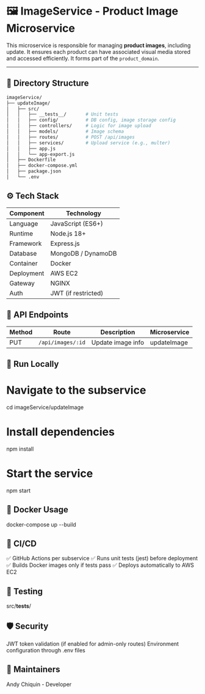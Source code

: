 # 🖼️ ImageService - Product Image Microservice

This microservice is responsible for managing **product images**, including update. It ensures each product can have associated visual media stored and accessed efficiently. It forms part of the `product_domain`.

---

## 🧩 Directory Structure

```bash
imageService/
├── updateImage/
│   ├── src/
│   │   ├── __tests__/       # Unit tests
│   │   ├── config/          # DB config, image storage config
│   │   ├── controllers/     # Logic for image upload
│   │   ├── models/          # Image schema
│   │   ├── routes/          # POST /api/images
│   │   ├── services/        # Upload service (e.g., multer)
│   │   ├── app.js
│   │   └── app-export.js
│   ├── Dockerfile
│   ├── docker-compose.yml
│   ├── package.json
│   └── .env


```
## ⚙️ Tech Stack

| Component  | Technology          |
| ---------- | ------------------- |
| Language   | JavaScript (ES6+)   |
| Runtime    | Node.js 18+         |
| Framework  | Express.js          |
| Database   | MongoDB / DynamoDB  |
| Container  | Docker              |
| Deployment | AWS EC2             |
| Gateway    | NGINX               |
| Auth       | JWT (if restricted) |

## 📡 API Endpoints
| Method | Route             | Description                | Microservice |
| ------ | ----------------- | -------------------------- | ------------ |
| PUT    | `/api/images/:id` | Update image info          | updateImage  |



## 🚀 Run Locally
# Navigate to the subservice
cd imageService/updateImage

# Install dependencies
npm install

# Start the service
npm start

## 🐳 Docker Usage
docker-compose up --build

## 🔄 CI/CD
✅ GitHub Actions per subservice
✅ Runs unit tests (jest) before deployment
✅ Builds Docker images only if tests pass
✅ Deploys automatically to AWS EC2

## 🧪 Testing
src/__tests__/

## 🛡️ Security
JWT token validation (if enabled for admin-only routes)
Environment configuration through .env files

## 🧠 Maintainers
Andy Chiquin - Developer 